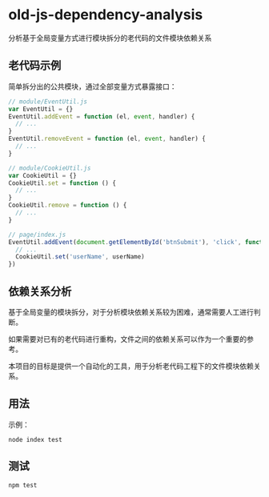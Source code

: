 # old-js-dependency-analysis

分析基于全局变量方式进行模块拆分的老代码的文件模块依赖关系

## 老代码示例

简单拆分出的公共模块，通过全部变量方式暴露接口：

```javascript
// module/EventUtil.js
var EventUtil = {}
EventUtil.addEvent = function (el, event, handler) {
  // ...
}
EventUtil.removeEvent = function (el, event, handler) {
  // ...
}
```

```javascript
// module/CookieUtil.js
var CookieUtil = {}
CookieUtil.set = function () {
  // ...
}
CookieUtil.remove = function () {
  // ...
}
```

```javascript
// page/index.js
EventUtil.addEvent(document.getElementById('btnSubmit'), 'click', function () {
  // ...
  CookieUtil.set('userName', userName)
})
```

## 依赖关系分析

基于全局变量的模块拆分，对于分析模块依赖关系较为困难，通常需要人工进行判断。

如果需要对已有的老代码进行重构，文件之间的依赖关系可以作为一个重要的参考。

本项目的目标是提供一个自动化的工具，用于分析老代码工程下的文件模块依赖关系。

## 用法

示例：
```hash
node index test
```

## 测试

```hash
npm test
```